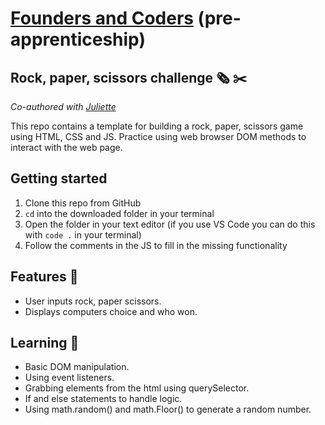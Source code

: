 # [Founders and Coders](https://www.foundersandcoders.com/) (pre-apprenticeship) 

## Rock, paper, scissors challenge 🗞️ ✂️

*Co-authored with [Juliette](https://github.com/julietteorpen)*

This repo contains a template for building a rock, paper, scissors game using HTML, CSS and JS. Practice using web browser DOM methods to interact with the web page.

## Getting started
1. Clone this repo from GitHub
1. `cd` into the downloaded folder in your terminal
1. Open the folder in your text editor (if you use VS Code you can do this with `code .` in your terminal)
1. Follow the comments in the JS to fill in the missing functionality

## Features 🌟
* User inputs rock, paper scissors.
* Displays computers choice and who won.

## Learning 🌱
* Basic DOM manipulation.
* Using event listeners.
* Grabbing elements from the html using querySelector.
* If and else statements to handle logic.
* Using math.random() and math.Floor() to generate a random number. 

